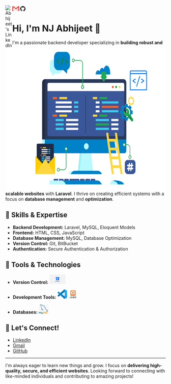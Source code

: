 <a href="https://www.linkedin.com/in/njabhijeet/">
  <img align="left" alt="Abhijeet's LinkedIn" width="22px" src="https://upload.wikimedia.org/wikipedia/commons/8/81/LinkedIn_icon.svg" />
</a>

<a href="mailto:abhijaya8@gmail.com">
  <img align="left" alt="Abhijeet's Gmail" width="22px" src="https://github.com/njanirudh/njanirudh/blob/master/assets/gmail.png?raw=true" />
</a>

<a href="https://github.com/NJAbhijeet">
  <img align="left" alt="Abhijeet's GitHub" width="22px" src="https://github.com/njanirudh/njanirudh/blob/master/assets/github.png?raw=true" />
</a>

<img align="right" alt="GIF" src="https://github.com/NJAbhijeet/NJAbhijeet/blob/master/assets/Web_dev.gif?raw=true" width="500" height="450" />

<br />

# Hi, I'm NJ Abhijeet 👋

I'm a passionate backend developer specializing in **building robust and scalable websites** with **Laravel**. I thrive on creating efficient systems with a focus on **database management** and **optimization**.

## 🚀 Skills & Expertise
- **Backend Development:** Laravel, MySQL, Eloquent Models
- **Frontend:** HTML, CSS, JavaScript
- **Database Management:** MySQL, Database Optimization
- **Version Control:** Git, BitBucket
- **Authentication:** Secure Authentication & Authorization

## 🔧 Tools & Technologies

- **Version Control:**
  <code><img height="30" src="https://github.com/NJAbhijeet/NJAbhijeet/blob/master/assets/bitbucket.png?raw=true" title="BitBucket"></code>
  
- **Development Tools:**
  <code><img height="30" src="https://github.com/NJAbhijeet/NJAbhijeet/blob/master/assets/visual.png?raw=true" title="Visual Studio Code"></code>
  <code><img height="30" src="https://github.com/NJAbhijeet/NJAbhijeet/blob/master/assets/xampp.png?raw=true" title="XAMPP"></code>
  
- **Databases:**
  <code><img height="30" src="https://github.com/NJAbhijeet/NJAbhijeet/blob/master/assets/mysql.png?raw=true" title="MySQL"></code>

## 💬 Let's Connect!
- [LinkedIn](https://www.linkedin.com/in/njabhijeet/)
- [Gmail](mailto:abhijaya8@gmail.com)
- [GitHub](https://github.com/NJAbhijeet)

---

I'm always eager to learn new things and grow. I focus on **delivering high-quality, secure, and efficient websites**. Looking forward to connecting with like-minded individuals and contributing to amazing projects!
